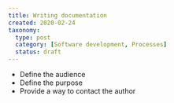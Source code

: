 ```yaml
---
title: Writing documentation
created: 2020-02-24
taxonomy:
  type: post
  category: [Software development, Processes]
  status: draft
---
```


* Define the audience
* Define the purpose
* Provide a way to contact the author
